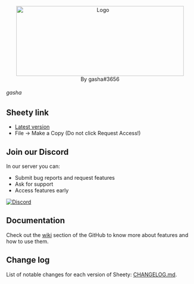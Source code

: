 <p align="center">
  
  <p align="center">
    <img src="https://i.imgur.com/Dlaubpx.png" alt="Logo" width="450" height="187.5">
  <br>
  By gasha#3656
  </p>
  
  ###### gasha
  
## Sheety link
- [Latest version](https://docs.google.com/spreadsheets/d/1Qw1_P1EHgwnehXWLbQQNoUi1QgfKOSpa5wiNA6eN0zE)
- File → Make a Copy (Do not click Request Access!)

## Join our Discord
In our server you can:
- Submit bug reports and request features
- Ask for support
- Access features early

[![Discord](https://user-images.githubusercontent.com/5113962/116616080-e2a0ee80-a944-11eb-8c1f-b838233b29d5.png)][discord]

## Documentation
Check out the [wiki](https://github.com/gaasha/sheety/wiki) section of the GitHub to know more about features and how to use them.

## Change log
List of notable changes for each version of Sheety: [CHANGELOG.md](CHANGELOG.md).

[discord]: https://discord.gg/8WG7bR58QE
[sheety]: https://docs.google.com/spreadsheets/d/1Qw1_P1EHgwnehXWLbQQNoUi1QgfKOSpa5wiNA6eN0zE

